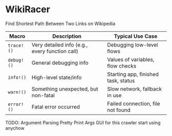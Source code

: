 # WikiRacer
Find Shortest Path Between Two Links on Wikipedia


| Macro      | Description                                    | Typical Use Case                    |
| ---------- | ---------------------------------------------- | ----------------------------------- |
| `trace!()` | Very detailed info (e.g., every function call) | Debugging low-level flows           |
| `debug!()` | General debugging info                         | Values of variables, flow checks    |
| `info!()`  | High-level state/info                          | Starting app, finished task, status |
| `warn!()`  | Something unexpected, but non-fatal            | Slow network, fallback in use       |
| `error!()` | Fatal error occurred                           | Failed connection, file not found   |


TODO:
Argument Parsing 
Pretty Print Args
GUI for this crawler
start using anychow
